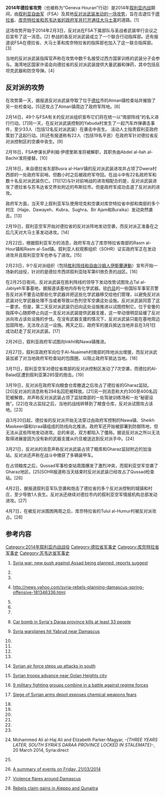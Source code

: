 **2014年德拉省攻势**（也被称为“Geneva
Houran”行动）是2014年[叙利亚内战](../Page/叙利亚内战.md "wikilink")期间，由[叙利亚自由军](https://zh.wikipedia.org/wiki/叙利亚自由军 "wikilink")（FSA）及其他[反对派武装发动的一场攻势](../Page/叙利亚反对派.md "wikilink")，旨在击退位于[德拉省](../Page/德拉省.md "wikilink")、[库奈特拉省和](https://zh.wikipedia.org/wiki/库奈特拉省 "wikilink")[苏韦达省的政府军并打开通往](https://zh.wikipedia.org/wiki/苏韦达省 "wikilink")[大马士革](../Page/大马士革.md "wikilink")的道路。\[1\]

这场攻势开始于2014年2月3日，反对派在FSA下属部队与圣战者武装举行会议之后宣布了这一消息。\[2\]
参战的各反对派武装成立了一个联合行动指挥部。还有报道说FSA在德拉省、大马士革和库奈特拉省的指挥部也加入了这一联合指挥部。\[3\]

当地的反对派武装指挥官声称在攻势中数千名接受过西方国家训练的武装分子会参与。海湾地区国家许诺会向德拉省的反对派武装提供大量武器和弹药，其中包括反坦克武器和防空导弹。\[4\]

## 反对派的攻势

在攻势第一天，据报道反对派武装夺取了位于[德拉](../Page/德拉.md "wikilink")市的Atman镇检查站并摧毁了另一处检查站，\[5\]还攻占了Atman镇周边了政府军阵地。\[6\]

2月14日，49个与FSA有关的反对派组织宣布它们将在统一以“南部阵线”的名义进行行动。\[7\]同一天，在反对派武装控制的Yabuda村发生了一起汽车炸弹袭击事件，至少33人（包括12名反对派武装）在袭击中丧生。
活动人士指责叙利亚政府策划了这起行动。\[8\]还有报道称有22人（包括19名平民）在政府军针对德拉省反对派控制区的空袭中丧生。\[9\]

2月16日，FSA参谋长萨利姆·伊德里斯准将被解职，其职务由Abdel al-Ilah al-Bachir准将接替。\[10\]

2月18日，来自德拉省东部Busra
al-Harir镇的反对派武装进攻并占领了Dwera村西部的一处政府军前哨，但数小时之后被政府军夺回。在战斗中有22名政府军和数十名反对派武装伤亡。\[11\]\[12\]与针对前哨战的进攻相配合的是，反对派武装进攻了德拉省与苏韦达省交界处附近的布斯拉市。但是政府军成功击退了反对派的进攻。

政府军方面，当天早上叙利亚军队使用坦克和空袭对库奈特拉省中部和南部的多个村庄（Hajje、Dawayeh、Kubra、Sughra、Bir
Ajam和Buraika）发动突然袭击。\[13\]

2月19日，叙利亚空军开始对德拉省的反对派阵地发动空袭，而反对派正准备在之后几天对大马士革发动进攻。\[14\]

2月22日，根据叙利亚军方的消息，政府军攻占了库奈特拉省南部的Rasm al-Hour镇和Rasm
al-Sad镇。叙利亚人权观察组织（SOHR）证实政府军正在发动进攻并且叙利亚空军也参与了进攻。\[15\]

2月23日，9个反对派组织（包括[胜利阵线和](https://zh.wikipedia.org/wiki/努斯拉陣線 "wikilink")[自由沙姆人伊斯蘭運動](../Page/自由沙姆人伊斯蘭運動.md "wikilink")）宣布开始一场新的战役，针对的是德拉市西郊叙利亚陆军第61旅负责的战区。\[16\]

在2月25日夜间，反对派武装在胜利阵线的领导下发动攻势试图攻占Tal
al-Jabiyeh军事基地，据报道该基地内存有化学武器。驻[约旦](../Page/约旦.md "wikilink")的一些国际军事官员警告反对派不要去动那些化学武器并把这些化学武器移交给他们管理，以避免反对派武装对化学武器处理不当或者导致以色列空军空袭这处设施。反对派武装同意了这一要求。但是，第二天反对派武装仍旧向这处设施推进以试图控制它。位于安曼的指挥中心随即停止向这一支反对派武装提供武器支援，这一举动很明显延缓了反对派向攻占该处设施的步伐。在没有武器支援的情况下，反对派武装只能在基地周边加固阵地，无法攻占这一设施。两天之后，政府军的援兵抵达当地并且在3月1日成功赶走了反对派武装。\[17\]

2月26日，叙利亚政府军试图向Inkhil和Nawa镇推进。

2月27日，叙利亚政府军向位于Al-Nuaimeh村南部的阵地派出增援，而反对派武装加紧了对当地政府军检查站的包围圈，以阻止政府军抵达当地。\[18\]

3月11日，叙利亚空军对德拉省南部的反对派控制区发动了7次空袭，而德拉的Al-Balad区遭到叙利亚第285营的炮击。\[19\]

3月19日，反对派在政府军向粮食仓库撤退之后攻占了德拉省的Gharaz监狱。\[20\]反对派的消息称有294名囚犯被释放。\[21\]另一则消息称大约300至400名囚犯被解救，并声称反对派武装占领了监狱南部的一处驾驶训练场和一处“秘密设施”。\[22\]在攻占监狱之后，当地的战线转移到了粮食仓库，反对派试图攻占该地。\[23\]

自3月20日起，德拉省的反对派开始无法穿过由政府军控制的Nawa镇、Sheikh
Maskeen镇和Izraa镇组成的防线向北推进。政府军还开始被部署到防御阵地，但无法从这些阵地发动进攻。总的来说，双方都陷入了僵局。据说反对派之所以无法取得进展是因为没有新的武器支援从约旦被送达到反对派手中。\[24\]

3月21日，反对派的消息声称反对派武装占领了粮库和Gharaz监狱附近的加油站。反对派还声称在战斗中缴获了多辆装甲车。

在占领粮库之后，Qussad军事检查站周围爆发了激烈冲突，而叙利亚空军空袭了Gharaz地区。\[25\]SOHR报道称当天结束时反对派武装已经攻占了Qussad检查站。\[26\]

4月2日，据报道叙利亚军队空袭和炮击了德拉省的多个反对派控制的城镇和村庄，至少导致1人丧生。反对派还继续对德拉市内的叙利亚空军情报机构总部发动进攻。\[27\]

4月7日，在被反对派围困两周之后，库奈特拉省的Tulul al-Humur村被反对派攻占。\[28\]

## 参考内容

[Category:2014年叙利亚内战战役](https://zh.wikipedia.org/wiki/Category:2014年叙利亚内战战役 "wikilink")
[Category:德拉省军事史](https://zh.wikipedia.org/wiki/Category:德拉省军事史 "wikilink")
[Category:库奈特拉省军事史](https://zh.wikipedia.org/wiki/Category:库奈特拉省军事史 "wikilink")
[Category:苏韦达省军事史](https://zh.wikipedia.org/wiki/Category:苏韦达省军事史 "wikilink")

1.  [Syria war: new push against Assad being planned, reports
    suggest](http://www.theguardian.com/world/2014/mar/11/syria-war-international-effort-southern-front-assad)

2.

3.

4.  <http://news.yahoo.com/syria-rebels-planning-damascus-spring-offensive-181346336.html>

5.
6.

7.

8.  [Car bomb in Syria's Daraa province kills at least 33
    people](http://syriahr.com/en/index.php?option=com_news&nid=1693&Itemid=2&task=displaynews#.UzociPmSykE)

9.  [Syria warplanes hit Yabrud near
    Damascus](http://syriahr.com/en/index.php?option=com_news&nid=1691&Itemid=2&task=displaynews#.UzodfvmSykE)

10.
11.

12.

13.
14. [Syrian air force steps up attacks in
    south](http://english.alarabiya.net/en/News/middle-east/2014/02/21/Syrian-air-force-steps-up-attacks-in-south.html)

15. [Syrian troops advance near Golan Heights
    city](http://bostonherald.com/news_opinion/international/middle_east/2014/02/syrian_troops_advance_near_golan_heights_city)

16. [9 military fighting groups combine in a battle against regime
    forces](http://syriahr.com/en/index.php?option=com_news&nid=1752&Itemid=2&task=displaynews#.UzoajvmSykE)

17. [Siege of Syrian arms depot exposes chemical weapons
    fears](http://www.thenational.ae/world/middle-east/siege-of-syrian-arms-depot-exposes-chemical-weapons-fears)

18.

19.

20.

21.

22.

23.
24. Mohammed Ali al-Haj Ali and Elizabeth Parker-Magyar, *-{THREE YEARS
    LATER, SOUTH SYRIA’S DARAA PROVINCE LOCKED IN STALEMATE}-*, 20 March
    2014, Syria:direct

25.

26. [A summary of events on
    Friday, 21/03/2014](http://syriahr.com/index.php?option=com_news&nid=16800&Itemid=2&task=displaynews#.Uzofp_mSykE)

27. [Violence flares around
    Damascus](http://www.dailystar.com.lb/News/Middle-East/2014/Apr-03/252127-violence-flares-around-damascus.ashx#axzz2xfb9nA7E)

28. [Rebels claim gains in Aleppo and
    Qunaitra](http://www.dailystar.com.lb/News/Middle-East/2014/Apr-08/252634-rebels-claim-gains-in-aleppo-and-qunaitra.ashx#axzz2yF1U2DSX)